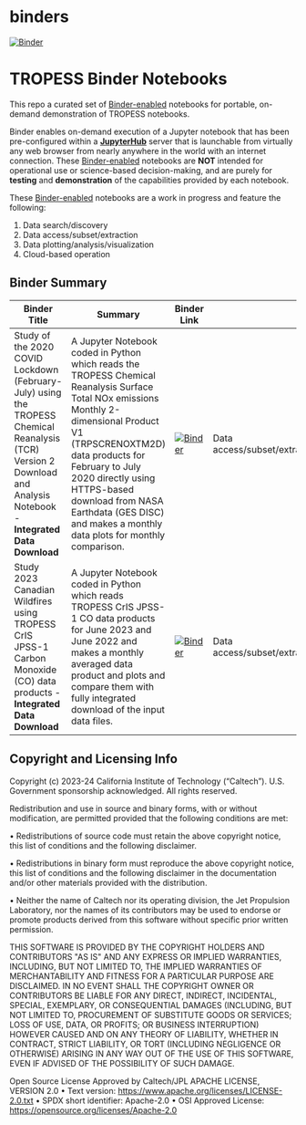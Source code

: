 # binders
[![Binder](https://mybinder.org/badge_logo.svg)](https://mybinder.org/v2/gh/NASA-TROPESS/binders/HEAD)

# TROPESS Binder Notebooks

This repo a curated set of [Binder-enabled](https://mybinder.org/) notebooks for portable, on-demand demonstration of TROPESS notebooks. 

Binder enables on-demand execution of a Jupyter notebook that has been pre-configured within a [**JupyterHub**](https://jupyterhub.readthedocs.io/en/latest/) server that is launchable from virtually any web browser from nearly anywhere in the world with an internet connection. These [Binder-enabled](https://mybinder.org/) notebooks are **NOT** intended for operational use or science-based decision-making, and are purely for **testing** and **demonstration** of the capabilities provided by each notebook.

These [Binder-enabled](https://mybinder.org/) notebooks are a work in progress and feature the following:
1. Data search/discovery
2. Data access/subset/extraction
3. Data plotting/analysis/visualization
4. Cloud-based operation
   
## Binder Summary
| Binder Title    | Summary        | Binder Link        | Features |
|-------------------|----------------|-------------|-----------------------|
| Study of the 2020 COVID Lockdown (February-July) using the TROPESS Chemical Reanalysis (TCR) Version 2 Download and Analysis Notebook - **Integrated Data Download** | A Jupyter Notebook coded in Python which reads the TROPESS Chemical Reanalysis Surface Total NOx emissions Monthly 2-dimensional Product V1 (TRPSCRENOXTM2D) data products for February to July 2020 directly using HTTPS-based download from NASA Earthdata (GES DISC) and makes a monthly data plots for monthly comparison. | [![Binder](https://mybinder.org/badge_logo.svg)<img  width="400">](https://mybinder.org/v2/gh/NASA-TROPESS/binders/c8c588d306615d8588b208bc2a95dac035a1044a?urlpath=lab%2Ftree%2Fstudy-2020-covid-lockdown-tcr2-download-analysis_4binder.ipynb) | Data access/subset/extraction/plotting/analysis/visualization | 
| Study 2023 Canadian Wildfires using TROPESS CrIS JPSS-1 Carbon Monoxide (CO) data products - **Integrated Data Download** | A Jupyter Notebook coded in Python which reads TROPESS CrIS JPSS-1 CO data products for June 2023 and June 2022 and makes a monthly averaged data product and plots and compare them with fully integrated download of the input data files. | [![Binder](https://mybinder.org/badge_logo.svg)<img  width="400">](https://mybinder.org/v2/gh/NASA-TROPESS/binders/b66bf7208d615e8673ba2a42af7aad744cec6886?urlpath=lab%2Ftree%2Fstudy-2023-canadian-wildfire-effect-integrated_data_download_4binder.ipynb) | Data access/subset/extraction/plotting/analysis/visualization | 

## Copyright and Licensing Info
Copyright (c) 2023-24 California Institute of Technology (“Caltech”). U.S. Government sponsorship acknowledged. All rights reserved.

Redistribution and use in source and binary forms, with or without modification, are permitted provided
that the following conditions are met:

• Redistributions of source code must retain the above copyright notice, this list of conditions and
the following disclaimer.

• Redistributions in binary form must reproduce the above copyright notice, this list of conditions
and the following disclaimer in the documentation and/or other materials provided with the
distribution.

• Neither the name of Caltech nor its operating division, the Jet Propulsion Laboratory, nor the
names of its contributors may be used to endorse or promote products derived from this software
without specific prior written permission.

THIS SOFTWARE IS PROVIDED BY THE COPYRIGHT HOLDERS AND CONTRIBUTORS "AS
IS" AND ANY EXPRESS OR IMPLIED WARRANTIES, INCLUDING, BUT NOT LIMITED TO,
THE IMPLIED WARRANTIES OF MERCHANTABILITY AND FITNESS FOR A PARTICULAR
PURPOSE ARE DISCLAIMED. IN NO EVENT SHALL THE COPYRIGHT OWNER OR
CONTRIBUTORS BE LIABLE FOR ANY DIRECT, INDIRECT, INCIDENTAL, SPECIAL,
EXEMPLARY, OR CONSEQUENTIAL DAMAGES (INCLUDING, BUT NOT LIMITED TO,
PROCUREMENT OF SUBSTITUTE GOODS OR SERVICES; LOSS OF USE, DATA, OR PROFITS;
OR BUSINESS INTERRUPTION) HOWEVER CAUSED AND ON ANY THEORY OF LIABILITY,
WHETHER IN CONTRACT, STRICT LIABILITY, OR TORT (INCLUDING NEGLIGENCE OR
OTHERWISE) ARISING IN ANY WAY OUT OF THE USE OF THIS SOFTWARE, EVEN IF
ADVISED OF THE POSSIBILITY OF SUCH DAMAGE.

Open Source License Approved by Caltech/JPL
APACHE LICENSE, VERSION 2.0
• Text version: https://www.apache.org/licenses/LICENSE-2.0.txt
• SPDX short identifier: Apache-2.0
• OSI Approved License: https://opensource.org/licenses/Apache-2.0
